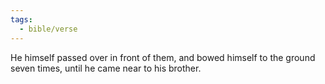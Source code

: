 ```yaml
---
tags:
  - bible/verse
---
```

He himself passed over in front of them, and bowed himself to the ground seven times, until he came near to his brother.